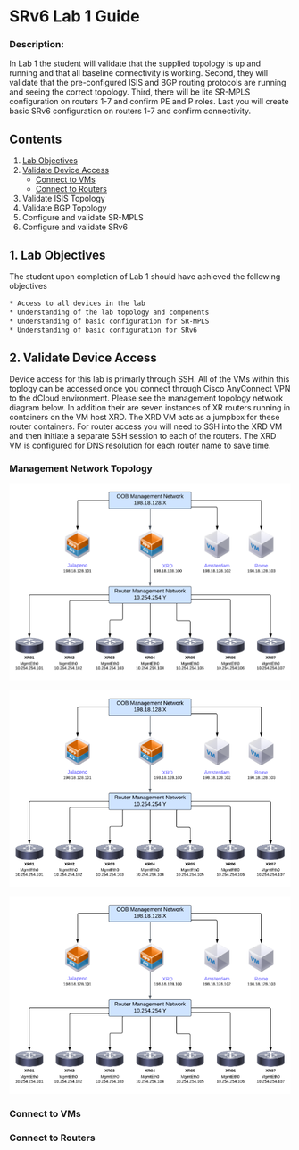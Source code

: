 # SRv6 Lab 1 Guide

### Description: 
In Lab 1 the student will validate that the supplied topology is up and running and that all baseline 
connectivity is working. Second, they will validate that the pre-configured ISIS and BGP routing protocols are running and 
seeing the correct topology. Third, there will be lite SR-MPLS configuration on routers 1-7 and 
confirm PE and P roles. Last you will create basic SRv6 configuration on routers 1-7 and confirm connectivity. 

## Contents
1. [Lab Objectives](#lab-objectives)
2. [Validate Device Access](#validate-device-access)
    - [Connect to VMs](#connect-to-vms)
    - [Connect to Routers](#connect-to-routers)
3. Validate ISIS Topology
4. Validate BGP Topology
5. Configure and validate SR-MPLS
6. Configure and validate SRv6


## 1. Lab Objectives
The student upon completion of Lab 1 should have achieved the following objectives

    * Access to all devices in the lab
    * Understanding of the lab topology and components
    * Understanding of basic configuration for SR-MPLS
    * Understanding of basic configuration for SRv6
   

## 2. Validate Device Access

Device access for this lab is primarly through SSH. All of the VMs within this toplogy can be accessed once you connect through Cisco AnyConnect VPN to the dCloud environment. Please see the management topology network diagram below. In addition their are seven instances of XR routers running in containers on the VM host XRD. The XRD VM acts as a jumpbox for these router containers. For router access you will need to SSH into the XRD VM and then initiate a separate SSH session to each of the routers. The XRD VM is configured for DNS resolution for each router name to save time.

### Management Network Topology

![Lab Topology](/topo_drawings/management-network.png)

![Lab Topology Small](/topo_drawings/management-network-medium.png)

![Lab Topology Small](/topo_drawings/management-network-small.png)

### Connect to VMs


### Connect to Routers
